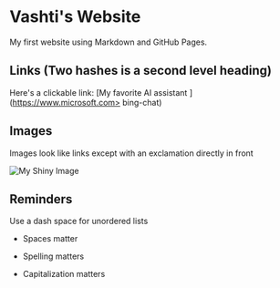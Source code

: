 # Vashti's Website 

My first website using Markdown and GitHub Pages.

## Links (Two hashes is a second level heading)

Here's a clickable link: [My favorite AI assistant ] (https://www.microsoft.com> bing-chat)

## Images

Images look like links except with an exclamation directly in front

![My Shiny Image](https://raw.githubusercontent.com/denisecase/pyshiny-penguins-dashboard-express/main/images/LocalAppRunning.JPG)

## Reminders

Use a dash space for unordered lists

- Spaces matter

- Spelling matters

- Capitalization matters
